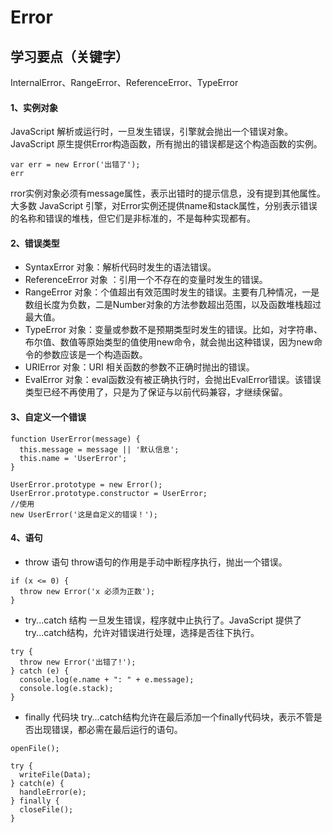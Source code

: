 # Error

## 学习要点（关键字）
InternalError、RangeError、ReferenceError、TypeError


#### 1、实例对象
JavaScript 解析或运行时，一旦发生错误，引擎就会抛出一个错误对象。JavaScript 原生提供Error构造函数，所有抛出的错误都是这个构造函数的实例。
```
var err = new Error('出错了');
err
```
rror实例对象必须有message属性，表示出错时的提示信息，没有提到其他属性。大多数 JavaScript 引擎，对Error实例还提供name和stack属性，分别表示错误的名称和错误的堆栈，但它们是非标准的，不是每种实现都有。

#### 2、错误类型
* SyntaxError 对象：解析代码时发生的语法错误。
* ReferenceError 对象 ：引用一个不存在的变量时发生的错误。
* RangeError 对象：个值超出有效范围时发生的错误。主要有几种情况，一是数组长度为负数，二是Number对象的方法参数超出范围，以及函数堆栈超过最大值。
* TypeError 对象：变量或参数不是预期类型时发生的错误。比如，对字符串、布尔值、数值等原始类型的值使用new命令，就会抛出这种错误，因为new命令的参数应该是一个构造函数。
* URIError 对象：URI 相关函数的参数不正确时抛出的错误。
* EvalError 对象：eval函数没有被正确执行时，会抛出EvalError错误。该错误类型已经不再使用了，只是为了保证与以前代码兼容，才继续保留。

#### 3、自定义一个错误
```
function UserError(message) {
  this.message = message || '默认信息';
  this.name = 'UserError';
}

UserError.prototype = new Error();
UserError.prototype.constructor = UserError;
//使用
new UserError('这是自定义的错误！');
```
#### 4、语句
* throw 语句
throw语句的作用是手动中断程序执行，抛出一个错误。
```
if (x <= 0) {
  throw new Error('x 必须为正数');
}
```

* try...catch 结构
一旦发生错误，程序就中止执行了。JavaScript 提供了try...catch结构，允许对错误进行处理，选择是否往下执行。

```
try {
  throw new Error('出错了!');
} catch (e) {
  console.log(e.name + ": " + e.message);
  console.log(e.stack);
}
```

* finally 代码块
try...catch结构允许在最后添加一个finally代码块，表示不管是否出现错误，都必需在最后运行的语句。
```
openFile();

try {
  writeFile(Data);
} catch(e) {
  handleError(e);
} finally {
  closeFile();
}
```

